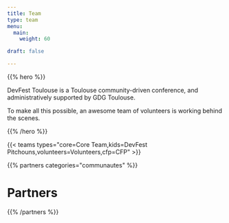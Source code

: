```yaml
---
title: Team
type: team
menu:
  main:
    weight: 60

draft: false

---
```


{{% hero %}}

DevFest Toulouse is a Toulouse community-driven conference, and administratively supported by GDG Toulouse.

To make all this possible, an awesome team of volunteers is working behind the scenes.

{{% /hero %}}

<!-- ... -->

{{< teams types="core=Core Team,kids=DevFest Pitchouns,volunteers=Volunteers,cfp=CFP" >}}

<!-- ... -->

{{% partners categories="communautes" %}}
# Partners
{{% /partners %}}
